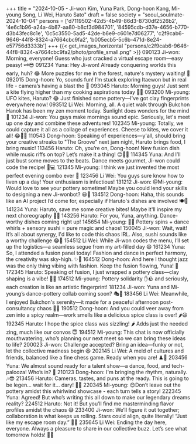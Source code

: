 +++
title = "2024-10-05 - Ji-won Kim, Yuna Park, Dong-hoon Kang, Mi-young Song, Li Wei, Haruto Sato"
draft = false
society = "seoul_soulmate-2024-10-04"
persons = ['d7119502-42d5-4b49-86d3-8730df2526b2', '4e6c1b96-a24a-4b87-aa80-b8cf3d984701', '84595cdb-d37e-4656-b770-d3b43fec8c1e', '0c5c3550-5ad5-42de-b6e9-c601e7d06277', 'c2f9cab6-9646-44f8-8324-a7664cbc9fa2', 'b005ecb5-5c6b-471d-8e24-e57756d3333b']
+++
{{< get_images_horizontal "persons/c2f9cab6-9646-44f8-8324-a7664cbc9fa2/photo/profile_small.png" >}}
090123 Ji-won: Morning, everyone! Guess who just cracked a virtual escape room—easy peasy! 🗝️😎
091234 Yuna: Hey Ji-won! Already conquering worlds this early, huh? 😂 More puzzles for me in the forest, nature's mystery waiting! 🍃
092015 Dong-hoon: Yo, sounds fun! I’m stuck exploring Itaewon but in real life - camera’s having a blast tho 📸
093045 Haruto: Morning guys! Just sent a kite flying higher than my cooking aspirations today 🎏🍜
093200 Mi-young: UFO kites, Haruto? 😂 Just finished some pottery—I've got clay fingerprints everywhere now!
093512 Li Wei: Morning, all. A quiet walk through Bukchon Hanok has been my zen moment today. Sunlight does wonders for the mind 🌅
101234 Ji-won: You guys make mornings sound epic. Seriously, let's meet up one day and combine these adventures! 
102345 Mi-young: Totally, we could capture it all as a collage of experiences. Cheese to kites, we cover it all! 😂🧀🎨
110543 Dong-hoon: Speaking of experiences—y'all, should bring your creative streaks to "The Groove" next jam night, Haruto brings food, I bring music!
113456 Haruto: Oh, you’re on, Dong-hoon! New fusion dish while music riffs on top? Let’s make it a thing! 😊🍣🎵
114345 Yuna: And I’ll just bust some moves to the beats. Dance meets gourmet, Ji-won could code the recipe! 💃💻
121345 Mi-young: I think we just invented the most perfect evening combo ever 🍷
123456 Li Wei: You guys sure know how to liven up a day! Your enthusiasm is infectious!
131212 Ji-won: @Mi-young: Would love to see your pottery sometime! Maybe you could lend your skills to designing a new Ji-wonbot? 😆🤖
134512 Dong-hoon: Haha, this sounds like an AI project I’d come for, especially if Haruto's dishes are involved 🍽️🤖
141234 Yuna: Haruto, save me some creative bites! Maybe it'll inspire my next choreography 🕺🍣
143256 Haruto: For you, Yuna, anything. Dance-worthy dishes coming right up!
145654 Mi-young: 🍣🕺 Pottery spins + dance whirls + sensory sushi = pure magic and chaos!
150045 Ji-won: Wait, wait! It’s all about synergy, I'd like to code this chaos IRL. Also, sushi sounds like a worthy challenge 😂🍣
154512 Li Wei: While Ji-won codes the menu, I’ll set up the logistics—a seamless segue from my art-filled day 😄
161234 Yuna: So, I attended a fusion panel today! Fashion and dance in perfect harmony, the creativity was sky-high. ✨👗
164512 Dong-hoon: And here I thought jazz was the only thing vibing with fashion. Keep the fusion flowing, Yuna! 🎷
172345 Haruto: Speaking of fusion, I just wrapped a pottery class—clay shaping is a vibe! 🏺💭
174512 Mi-young: Pottery solidarity ✋🪨 and seriously, each creation is like an artistic fingerprint!
181234 Ji-won: Yuna and Mi-young’s dance-pottery collab coming soon? 🎭🤔
183456 Li Wei: Meanwhile, I enjoyed Bukchon's serenity—it made for a peaceful afternoon post-consultancy chaos 🌿😌
190512 Dong-hoon: And you could veer away from zen into a spicy realm—work smells like a delicious spice class is over! 🌶️😆
192345 Haruto: I hope the spice class was sizzling! 🌶️ Adds just the needed zing, much like our convos 😇
194512 Mi-young: This chat is now officially mouthwatering, who’s planning our next meet so we can bring these ideas to life? 
200023 Ji-won: Challenge accepted? Bring an idea—funky or not, let the collective madness begin 😆
202145 Li Wei: A meld of cultures and friends, balanced like a fine chess game. Ready when you are! ♟️🍜
203456 Yuna: We almost sound ready for a talent show—a dance, food, and tech-palooza! Who’s in? 🌟
210123 Dong-hoon: I'm bringing the rhythm, naturally. 🎶😎
213456 Haruto: Cameras, tastes, and puns at the ready. This is going to be legen... wait for it... dary! 🍣📸
220345 Mi-young: 😊Don’t leave out the pottery amidst this whirlwind showcase - each turn tells a story!
222345 Yuna: Agreed! But who’s writing this all down to make our legendary dreams reality?
224512 Haruto: Not it! But you’ll find me masterminding flavor profiles amidst the chaos 😅
233400 Ji-won: We’ll figure it out together; collaboration is what keeps us rolling. Stars could align, quite literally! “Just like my escape room day.” 🌟😁
235645 Li Wei: Ending the day here, everyone. Always a pleasure to share in our collective buzz. Let’s see what tomorrow holds! 🌙🎉

